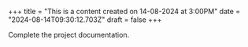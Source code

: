 +++
title = "This is a content created on 14-08-2024 at 3:00PM"
date = "2024-08-14T09:30:12.703Z"
draft = false
+++

  Complete the project documentation.
        